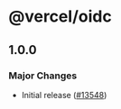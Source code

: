 # @vercel/oidc

## 1.0.0

### Major Changes

- Initial release ([#13548](https://github.com/vercel/vercel/pull/13548))
